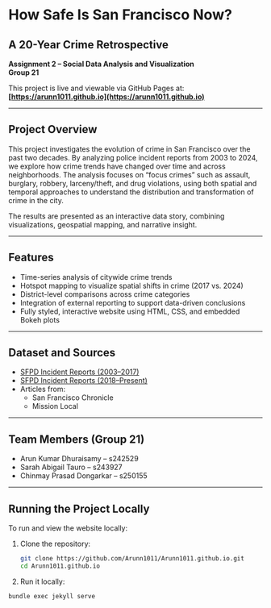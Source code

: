 # How Safe Is San Francisco Now?  
## A 20-Year Crime Retrospective  
**Assignment 2 – Social Data Analysis and Visualization**  
**Group 21**

This project is live and viewable via GitHub Pages at:  
**[https://arunn1011.github.io](https://arunn1011.github.io)**

---

## Project Overview

This project investigates the evolution of crime in San Francisco over the past two decades. By analyzing police incident reports from 2003 to 2024, we explore how crime trends have changed over time and across neighborhoods. The analysis focuses on “focus crimes” such as assault, burglary, robbery, larceny/theft, and drug violations, using both spatial and temporal approaches to understand the distribution and transformation of crime in the city.

The results are presented as an interactive data story, combining visualizations, geospatial mapping, and narrative insight.

---

## Features

- Time-series analysis of citywide crime trends  
- Hotspot mapping to visualize spatial shifts in crime (2017 vs. 2024)  
- District-level comparisons across crime categories  
- Integration of external reporting to support data-driven conclusions  
- Fully styled, interactive website using HTML, CSS, and embedded Bokeh plots  

---

## Dataset and Sources

- [SFPD Incident Reports (2003–2017)](https://data.sfgov.org/Public-Safety/Police-Department-Incident-Reports-Historical-2003/tmnf-yvry)  
- [SFPD Incident Reports (2018–Present)](https://data.sfgov.org/Public-Safety/Police-Department-Incident-Reports-2018-to-Present/wg3w-h783)  
- Articles from:
  - San Francisco Chronicle  
  - Mission Local  

---

## Team Members (Group 21)

- Arun Kumar Dhuraisamy – s242529  
- Sarah Abigail Tauro – s243927  
- Chinmay Prasad Dongarkar – s250155  

---

## Running the Project Locally

To run and view the website locally:

1. Clone the repository:

   ```bash
   git clone https://github.com/Arunn1011/Arunn1011.github.io.git
   cd Arunn1011.github.io
   ```

2. Run it locally:

  ```bash
  bundle exec jekyll serve
  ```
